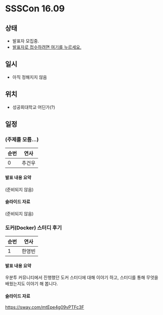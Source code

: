 # SSSCon 16.09

## 상태
 - 발표자 모집중.
 - [발표자로 접수하려면 여기를 누르세요.](https://goo.gl/forms/DR4PNTEqtDAOI2Bp1)

## 일시
 - 아직 정해지지 않음

## 위치
 - 성공회대학교 어딘가(?)

## 일정

### (주제를 모름...)
순번|연사
--- | ---
0 | 추건우
#### 발표 내용 요약
(준비되지 않음)
#### 슬라이드 자료
(준비되지 않음)

### 도커(Docker) 스터디 후기
순번|연사
--- | ---
1 | 한영빈
#### 발표 내용 요약
우분투 커뮤니티에서 진행했던 도커 스터디에 대해 이야기 하고, 스터디를 통해 무엇을 배웠는지도 이야기 해 봅니다.
#### 슬라이드 자료
https://sway.com/mtEpe4g09vPTFc3F
